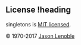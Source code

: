 ## License !heading

singletons is [MIT licensed](./LICENSE).

© 1970-2017 [Jason Lenoble](mailto:jason.lenoble@gmail.com)

